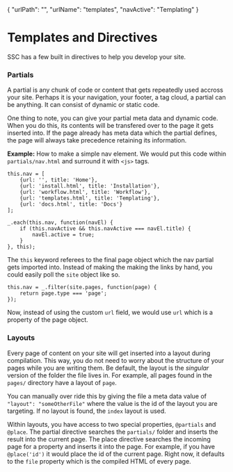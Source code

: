 <data>
{
    "urlPath": "",
    "urlName": "templates",
    "navActive": "Templating"
}
</data>

# Templates and Directives

SSC has a few built in directives to help you develop your site. 

### Partials

A partial is any chunk of code or content that gets repeatedly used accross your site. Perhaps it is your navigation, your footer, a tag cloud, a partial can be anything. It can consist of dynamic or static code.

One thing to note, you can give your partial meta data and dynamic code. When you do this, its contents will be transfered over to the page it gets inserted into. If the page already has meta data which the partial defines, the page will always take precedence retaining its information.

**Example:** How to make a simple nav element. We would put this code within `partials/nav.html` and surround it with `<js>` tags.

    this.nav = [
        {url: '', title: 'Home'},
        {url: 'install.html', title: 'Installation'},
        {url: 'workflow.html', title: 'Workflow'},
        {url: 'templates.html', title: 'Templating'},
        {url: 'docs.html', title: 'Docs'}
    ];

    _.each(this.nav, function(navEl) {
        if (this.navActive && this.navActive === navEl.title) {
            navEl.active = true;
        }
    }, this);

The `this` keyword referees to the final page object which the nav partial gets imported into. Instead of making the making the links by hand, you could easily poll the `site` object like so.

    this.nav = _.filter(site.pages, function(page) {
        return page.type === 'page';
    });

Now, instead of using the custom `url` field, we would use `url` which is a property of the page object.

### Layouts

Every page of content on your site will get inserted into a layout during compilation. This way, you do not need to worry about the structure of your pages while you are writing them. Be default, the layout is the *singular* version of the folder the file lives in. For example, all pages found in the `pages/` directory have a layout of `page`.

You can manually over ride this by giving the file a meta data value of `"layout": "someOtherFile"` where the value is the id of the layout you are targeting. If no layout is found, the `index` layout is used.

Within layouts, you have access to two special properties, `@partials` and `@place`. The partial directive searches the `partials/` folder and inserts the result into the current page. The place directive searches the incoming page for a property and inserts it into the page. For example, if you have `@place('id')` it would place the id of the current page. Right now, it defaults to the `file` property which is the compiled HTML of every page.
